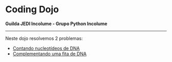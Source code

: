 # Coding Dojo
**Guilda JEDI Incolume - Grupo Python Incolume**

---

Neste dojo resolvemos 2 problemas:

- [Contando nucleotídeos de DNA](./Resolucao1.md)
- [Complementando uma fita de DNA](./resolucao2.md)
